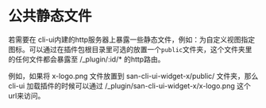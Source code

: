# 公共静态文件

若需要在 cli-ui内建的http服务器上暴露一些静态文件，例如：为自定义视图指定图标。可以通过在插件包根目录里可选的放置一个`public`文件夹，这个文件夹里的任何文件都会暴露至 /_plugin/:id/* 的http路由。

例如，如果将 x-logo.png 文件放置到 san-cli-ui-widget-x/public/ 文件夹，那么 cli-ui 加载插件的时候可以通过 /_plugin/san-cli-ui-widget-x/x-logo.png 这个url来访问。